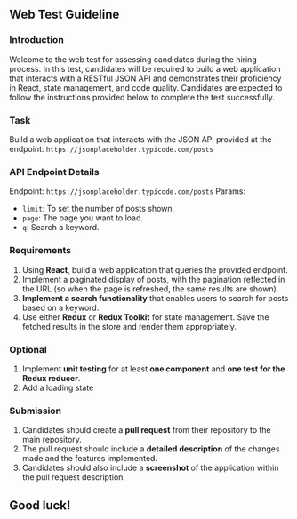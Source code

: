 ## Web Test Guideline

### Introduction

Welcome to the web test for assessing candidates during the hiring process. In this test, candidates will be required to build a web application that interacts with a RESTful JSON API and demonstrates their proficiency in React, state management, and code quality. Candidates are expected to follow the instructions provided below to complete the test successfully.

### Task

Build a web application that interacts with the JSON API provided at the endpoint: `https://jsonplaceholder.typicode.com/posts`

### API Endpoint Details

Endpoint: `https://jsonplaceholder.typicode.com/posts`
Params:
- `limit`: To set the number of posts shown.
- `page`: The page you want to load.
- `q`: Search a keyword.

### Requirements

1. Using **React**, build a web application that queries the provided endpoint.
2. Implement a paginated display of posts, with the pagination reflected in the URL (so when the page is refreshed, the same results are shown).
3. **Implement a search functionality** that enables users to search for posts based on a keyword.
4. Use either **Redux** or **Redux Toolkit** for state management. Save the fetched results in the store and render them appropriately.

### Optional

1. Implement **unit testing** for at least **one component** and **one test for the Redux reducer**.
3. Add a loading state

### Submission

1. Candidates should create a **pull request** from their repository to the main repository.
2. The pull request should include a **detailed description** of the changes made and the features implemented.
3. Candidates should also include a **screenshot** of the application within the pull request description.


## Good luck!
